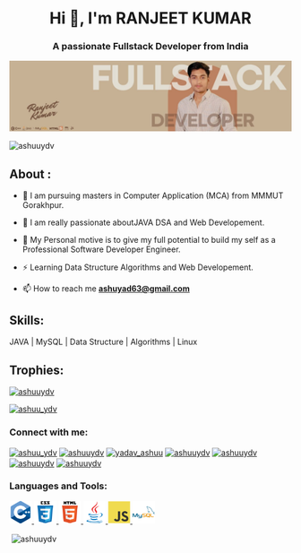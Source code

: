 <h1 align="center">Hi 👋, I'm RANJEET KUMAR</h1>
<h3 align="center">A passionate Fullstack Developer from India</h3>
<img src = "banner.jpg"
        alt = "TofuPicture"/>

<p align="left"> <img src="https://komarev.com/ghpvc/?username=ashuuydv&label=Profile%20views&color=0e75b6&style=flat" alt="ashuuydv" /> </p>
<h2>About :
</h2>

- 🔭 I am pursuing masters in Computer Application (MCA) from MMMUT Gorakhpur.

- 🔭 I am really passionate aboutJAVA DSA and Web Developement.

- 💬 My Personal motive is to give my full potential to build my self as a Professional Software Developer Engineer.

- ⚡ Learning Data Structure Algorithms and Web Developement.
  
- 📫 How to reach me **ashuyad63@gmail.com**

<h2>Skills: 
</h2>JAVA | MySQL | Data Structure | Algorithms | Linux

<h2>Trophies: 
</h2>
<p align="left"> <a href="https://github.com/ryo-ma/github-profile-trophy"><img src="https://github-profile-trophy.vercel.app/?username=ashuuydv" alt="ashuuydv" /></a> </p>

<p align="left"> <a href="https://twitter.com/ashuu_ydv" target="blank"><img src="https://img.shields.io/twitter/follow/ashuu_ydv?logo=twitter&style=for-the-badge" alt="ashuu_ydv" /></a> </p>

<h3 align="left">Connect with me:</h3>
<p align="left">
<a href="https://twitter.com/ashuu_ydv" target="blank"><img align="center" src="https://raw.githubusercontent.com/rahuldkjain/github-profile-readme-generator/master/src/images/icons/Social/twitter.svg" alt="ashuu_ydv" height="30" width="40" /></a>
<a href="https://linkedin.com/in/ashuuydv" target="blank"><img align="center" src="https://raw.githubusercontent.com/rahuldkjain/github-profile-readme-generator/master/src/images/icons/Social/linked-in-alt.svg" alt="ashuuydv" height="30" width="40" /></a>
<a href="https://instagram.com/yadav_ashuu" target="blank"><img align="center" src="https://raw.githubusercontent.com/rahuldkjain/github-profile-readme-generator/master/src/images/icons/Social/instagram.svg" alt="yadav_ashuu" height="30" width="40" /></a>
<a href="https://www.codechef.com/users/ashuuydv" target="blank"><img align="center" src="https://cdn.jsdelivr.net/npm/simple-icons@3.1.0/icons/codechef.svg" alt="ashuuydv" height="30" width="40" /></a>
<a href="https://www.hackerrank.com/ashuuydv" target="blank"><img align="center" src="https://raw.githubusercontent.com/rahuldkjain/github-profile-readme-generator/master/src/images/icons/Social/hackerrank.svg" alt="ashuuydv" height="30" width="40" /></a>
<a href="https://www.leetcode.com/ashuuydv" target="blank"><img align="center" src="https://raw.githubusercontent.com/rahuldkjain/github-profile-readme-generator/master/src/images/icons/Social/leet-code.svg" alt="ashuuydv" height="30" width="40" /></a>
<a href="https://auth.geeksforgeeks.org/user/ashuuydv" target="blank"><img align="center" src="https://raw.githubusercontent.com/rahuldkjain/github-profile-readme-generator/master/src/images/icons/Social/geeks-for-geeks.svg" alt="ashuuydv" height="30" width="40" /></a>
</p>

<h3 align="left">Languages and Tools:</h3>
<p align="left"> <a href="https://www.w3schools.com/cpp/" target="_blank" rel="noreferrer"> <img src="https://raw.githubusercontent.com/devicons/devicon/master/icons/cplusplus/cplusplus-original.svg" alt="cplusplus" width="40" height="40"/> </a> <a href="https://www.w3schools.com/css/" target="_blank" rel="noreferrer"> <img src="https://raw.githubusercontent.com/devicons/devicon/master/icons/css3/css3-original-wordmark.svg" alt="css3" width="40" height="40"/> </a> <a href="https://www.w3.org/html/" target="_blank" rel="noreferrer"> <img src="https://raw.githubusercontent.com/devicons/devicon/master/icons/html5/html5-original-wordmark.svg" alt="html5" width="40" height="40"/> </a> <a href="https://www.java.com" target="_blank" rel="noreferrer"> <img src="https://raw.githubusercontent.com/devicons/devicon/master/icons/java/java-original.svg" alt="java" width="40" height="40"/> </a> <a href="https://developer.mozilla.org/en-US/docs/Web/JavaScript" target="_blank" rel="noreferrer"> <img src="https://raw.githubusercontent.com/devicons/devicon/master/icons/javascript/javascript-original.svg" alt="javascript" width="40" height="40"/> </a> <a href="https://www.mysql.com/" target="_blank" rel="noreferrer"> <img src="https://raw.githubusercontent.com/devicons/devicon/master/icons/mysql/mysql-original-wordmark.svg" alt="mysql" width="40" height="40"/> </a> </p>


<p>&nbsp;<img align="center" src="https://github-readme-stats.vercel.app/api?username=ashuuydv&show_icons=true&locale=en" alt="ashuuydv" /></p>
